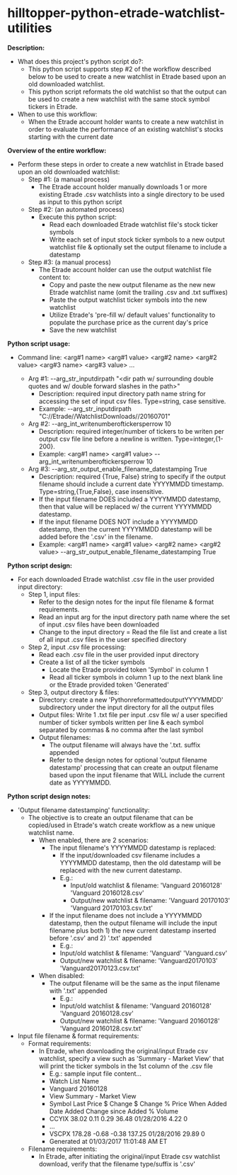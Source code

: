 # hilltopper-python-etrade-watchlist-utilities

**Description:**
- What does this project's python script do?:
    - This python script supports step #2 of the workflow described below to be used to create a new watchlist in Etrade based upon an old downloaded watchlist.
    - This python script reformats the old watchlist so that the output can be used to create a new watchlist with the same stock symbol tickers in Etrade.
- When to use this workflow:
    - When the Etrade account holder wants to create a new watchlist in order to evaluate the performance of an existing watchlist's stocks starting with the current date

**Overview of the entire workflow:**
- Perform these steps in order to create a new watchlist in Etrade based upon an old downloaded watchlist:
    - Step #1: (a manual process)
        - The Etrade account holder manually downloads 1 or more existing Etrade .csv watchlists into a single directory to be used as input to this python script
    - Step #2: (an automated process)
        - Execute this python script:
            - Read each downloaded Etrade watchlist file's stock ticker symbols
            - Write each set of input stock ticker symbols to a new output watchlist file & optionally set the output filename to include a datestamp
    - Step #3: (a manual process)
        - The Etrade account holder can use the output watchlist file content to:
            - Copy and paste the new output filename as the new new Etrade watchlist name (omit the trailing .csv and .txt suffixes)
            - Paste the output watchlist ticker symbols into the new watchlist
            - Utilize Etrade's 'pre-fill w/ default values' functionality to populate the purchase price as the current day's price
            - Save the new watchlist

**Python script usage:**
- Command line: <this python scriptname> <arg#1 name> <arg#1 value> <arg#2 name> <arg#2 value> <arg#3 name> <arg#3 value> ...
    - Arg #1: --arg_str_inputdirpath "<dir path w/ surrounding double quotes and w/ double forward slashes in the path>"
        - Description: required input directory path name string for accessing the set of input csv files. Type=string, case sensitive.
        - Example:  <this python scriptname> --arg_str_inputdirpath  "C://Etrade//WatchlistDownloads//20160701"
    - Arg #2: --arg_int_writenumberoftickersperrow 10
        - Description: required integer/number of tickers to be writen per output csv file line before a newline is written. Type=integer,{1-200}.
        - Example:  <this python scriptname> <arg#1 name> <arg#1 value> --arg_int_writenumberoftickersperrow 10
    - Arg #3: --arg_str_output_enable_filename_datestamping True
        - Description: required {True, False} string to specify if the output filename should include a current date YYYYMMDD timestamp. Type=string,{True,False}, case insensitive.
        - If the input filename DOES included a YYYYMMDD datestamp, then that value will be replaced w/ the current YYYYMMDD datestamp.
        - If the input filename DOES NOT include a YYYYMMDD datestamp, then the current YYYYMMDD datestamp will be added before the '.csv' in the filename.
        - Example:  <this python scriptname> <arg#1 name> <arg#1 value> <arg#2 name> <arg#2 value> --arg_str_output_enable_filename_datestamping True

**Python script design:**
- For each downloaded Etrade watchlist .csv file in the user provided input directory:
  - Step 1, input files:
    - Refer to the design notes for the input file filename & format requirements.
    - Read an input arg for the input directory path name where the set of input .csv files have been downloaded
    - Change to the input directory
    = Read the file list and create a list of all input .csv files in the user specified directory
  - Step 2, input .csv file processing:
    - Read each .csv file in the user provided input directory
    - Create a list of all the ticker symbols
      - Locate the Etrade provided token 'Symbol' in column 1
      - Read all ticker symbols in column 1 up to the next blank line or the Etrade provided token 'Generated'
  - Step 3, output directory & files:
    - Directory: create a new 'PythonreformattedoutputYYYYMMDD' subdirectory under the input directory for all the output files
    - Output files: Write 1 .txt file per input .csv file w/ a user specified number of ticker symbols written per line & each symbol separated by commas & no comma after the last symbol
    - Output filenames:
       - The output filename will always have the '.txt. suffix appended
       - Refer to the design notes for optional 'output filename datestamp' processing that can create an output filename based upon the input filename that WILL include the current date as YYYYMMDD.

**Python script design notes:**
- 'Output filename datestamping' functionality:
    - The objective is to create an output filename that can be copied/used in Etrade's watch create workflow as a new unique watchlist name.
        - When enabled, there are 2 scenarios:
            - The input filename's YYYYMMDD datestamp is replaced:
                - If the input/downloaded csv filename includes a YYYYMMDD datestamp, then the old datestamp will be replaced with the new current datestamp.
                - E.g.:
                    - Input/old watchlist & filename:   'Vanguard 20160128' 'Vanguard 20160128.csv'
                    - Output/new watchlist & filename:  'Vanguard 20170103' 'Vanguard 20170103.csv.txt'
            - If the input filename does not include a YYYYMMDD datestamp, then the output filename will include the input filename plus both 1) the new current datestamp inserted before '.csv' and 2) '.txt' appended
                - E.g.:
                - Input/old watchlist & filename:  'Vanguard' 'Vanguard.csv'
                - Output/new watchlist & filename: 'Vanguard20170103' 'Vanguard20170123.csv.txt'
        - When disabled:
            - The output filename will be the same as the input filename with '.txt' appended
                - E.g.:
                - Input/old watchlist & filename:  'Vanguard 20160128' 'Vanguard 20160128.csv'
                - Output/new watchlist & filename: 'Vanguard 20160128' 'Vanguard 20160128.csv.txt'
- Input file filename & format requirements:
    - Format requirements:
        - In Etrade, when downloading the original/input Etrade csv watchlist, specify a view such as 'Summary - Market View' that will print the ticker symbols in the 1st column of the .csv file
            - E.g.: sample input file content...
            - Watch List Name
            - Vanguard 20160128
            - View Summary - Market View
            - Symbol    Last Price $    Change $    Change %    Price When Added    Date Added    Change since Added %    Volume
            - CCYIX    38.02    0.11    0.29    36.48     01/28/2016    4.22    0
            - ...
            - VSCPX    178.28    -0.68    -0.38    137.25     01/28/2016    29.89    0
            - Generated at 01/03/2017 11:01:48 AM ET
    - Filename requirements:
        - In Etrade, after initiating the original/input Etrade csv watchlist download, verify that the filename type/suffix is '.csv'
